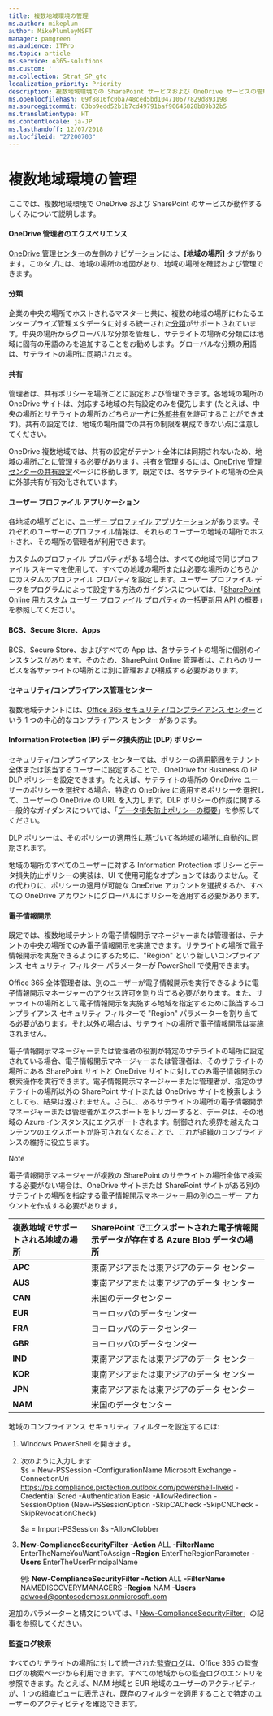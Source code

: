 ```yaml
---
title: 複数地域環境の管理
ms.author: mikeplum
author: MikePlumleyMSFT
manager: pamgreen
ms.audience: ITPro
ms.topic: article
ms.service: o365-solutions
ms.custom: ''
ms.collection: Strat_SP_gtc
localization_priority: Priority
description: 複数地域環境での SharePoint サービスおよび OneDrive サービスの管理について説明します。
ms.openlocfilehash: 09f8816fc0ba748ced5bd104710677829d893198
ms.sourcegitcommit: 03bb9edd52b1b7cd49791baf90645828b89b32b5
ms.translationtype: HT
ms.contentlocale: ja-JP
ms.lasthandoff: 12/07/2018
ms.locfileid: "27200703"
---
```

# <a name="administering-a-multi-geo-environment"></a>複数地域環境の管理

ここでは、複数地域環境で OneDrive および SharePoint のサービスが動作するしくみについて説明します。

#### <a name="onedrive-administrator-experience"></a>OneDrive 管理者のエクスペリエンス

[OneDrive 管理センター](https://admin.onedrive.com)の左側のナビゲーションには、**[地域の場所]** タブがあります。このタブには、地域の場所の地図があり、地域の場所を確認および管理できます。

#### <a name="taxonomy"></a>分類

企業の中央の場所でホストされるマスターと共に、複数の地域の場所にわたるエンタープライズ管理メタデータに対する統一された[分類](https://support.office.com/article/A180FA28-6405-4679-9EC3-81D2028C4EFC)がサポートされています。中央の場所からグローバルな分類を管理し、サテライトの場所の分類には地域に固有の用語のみを追加することをお勧めします。グローバルな分類の用語は、サテライトの場所に同期されます。

#### <a name="sharing"></a>共有

管理者は、共有ポリシーを場所ごとに設定および管理できます。各地域の場所の OneDrive サイトは、対応する地域の共有設定のみを優先します (たとえば、中央の場所とサテライトの場所のどちらか一方に[外部共有](https://support.office.com/article/C8A462EB-0723-4B0B-8D0A-70FEAFE4BE85)を許可することができます)。共有の設定では、地域の場所間での共有の制限を構成できない点に注意してください。

OneDrive 複数地域では、共有の設定がテナント全体には同期されないため、地域の場所ごとに管理する必要があります。共有を管理するには、[OneDrive 管理センターの共有設定](https://admin.onedrive.com/?v=SharingSettings)ページに移動します。既定では、各サテライトの場所の全員に外部共有が有効化されています。

#### <a name="user-profile-application"></a>ユーザー プロファイル アプリケーション

各地域の場所ごとに、[ユーザー プロファイル アプリケーション](https://support.office.com/article/494bec9c-6654-41f0-920f-f7f937ea9723)があります。それぞれのユーザーのプロファイル情報は、それらのユーザーの地域の場所でホストされ、その場所の管理者が利用できます。

カスタムのプロファイル プロパティがある場合は、すべての地域で同じプロファイル スキーマを使用して、すべての地域の場所または必要な場所のどちらかにカスタムのプロファイル プロパティを設定します。ユーザー プロファイル データをプログラムによって設定する方法のガイダンスについては、「[SharePoint Online 用カスタム ユーザー プロファイル プロパティの一括更新用 API の概要](https://docs.microsoft.com/ja-JP/sharepoint/dev/solution-guidance/bulk-user-profile-update-api-for-sharepoint-online)」を参照してください。

#### <a name="bcs-secure-store-apps"></a>BCS、Secure Store、Apps

BCS、Secure Store、およびすべての App は、各サテライトの場所に個別のインスタンスがあります。そのため、SharePoint Online 管理者は、これらのサービスを各サテライトの場所とは別に管理および構成する必要があります。

#### <a name="security-and-compliance-admin-center"></a>セキュリティ/コンプライアンス管理センター

複数地域テナントには、[Office 365 セキュリティ/コンプライアンス センター](https://protection.office.com/?rfr=AdminCenter\#/homepage)という 1 つの中心的なコンプライアンス センターがあります。

#### <a name="information-protection-ip-data-loss-prevention-dlp-policy"></a>Information Protection (IP) データ損失防止 (DLP) ポリシー

セキュリティ/コンプライアンス センターでは、ポリシーの適用範囲をテナント全体または該当するユーザーに設定することで、OneDrive for Business の IP DLP ポリシーを設定できます。たとえば、サテライトの場所の OneDrive ユーザーのポリシーを選択する場合、特定の OneDrive に適用するポリシーを選択して、ユーザーの OneDrive の URL を入力します。DLP ポリシーの作成に関する一般的なガイダンスについては、「[データ損失防止ポリシーの概要](https://support.office.com/article/1966b2a7-d1e2-4d92-ab61-42efbb137f5e)」を参照してください。

DLP ポリシーは、そのポリシーの適用性に基づいて各地域の場所に自動的に同期されます。

地域の場所のすべてのユーザーに対する Information Protection ポリシーとデータ損失防止ポリシーの実装は、UI で使用可能なオプションではありません。その代わりに、ポリシーの適用が可能な OneDrive アカウントを選択するか、すべての OneDrive アカウントにグローバルにポリシーを適用する必要があります。

#### <a name="ediscovery"></a>電子情報開示 

既定では、複数地域テナントの電子情報開示マネージャーまたは管理者は、テナントの中央の場所でのみ電子情報開示を実施できます。サテライトの場所で電子情報開示を実施できるようにするために、"Region" という新しいコンプライアンス セキュリティ フィルター パラメーターが PowerShell で使用できます。

Office 365 全体管理者は、別のユーザーが電子情報開示を実行できるように電子情報開示マネージャーのアクセス許可を割り当てる必要があります。また、サテライトの場所として電子情報開示を実施する地域を指定するために該当するコンプライアンス セキュリティ フィルターで "Region" パラメーターを割り当てる必要があります。それ以外の場合は、サテライトの場所で電子情報開示は実施されません。

電子情報開示マネージャーまたは管理者の役割が特定のサテライトの場所に設定されている場合、電子情報開示マネージャーまたは管理者は、そのサテライトの場所にある SharePoint サイトと OneDrive サイトに対してのみ電子情報開示の検索操作を実行できます。電子情報開示マネージャーまたは管理者が、指定のサテライトの場所以外の SharePoint サイトまたは OneDrive サイトを検索しようとしても、結果は返されません。さらに、あるサテライトの場所の電子情報開示マネージャーまたは管理者がエクスポートをトリガーすると、データは、その地域の Azure インスタンスにエクスポートされます。制御された境界を越えたコンテンツのエクスポートが許可されなくなることで、これが組織のコンプライアンスの維持に役立ちます。

> [!NOTE]
> 電子情報開示マネージャーが複数の SharePoint のサテライトの場所全体で検索する必要がない場合は、OneDrive サイトまたは SharePoint サイトがある別のサテライトの場所を指定する電子情報開示マネージャー用の別のユーザー アカウントを作成する必要があります。

<table>
<thead>
<tr class="header">
<th align="left"><strong>複数地域でサポートされる地域の場所</strong></th>
<th align="left"><strong>SharePoint でエクスポートされた電子情報開示データが存在する Azure Blob データの場所</strong></th>
</tr>
</thead>
<tbody>
<tr class="odd">
<td align="left"><strong>APC</strong></td>
<td align="left">東南アジアまたは東アジアのデータ センター</td>
</tr>
<tr class="odd">
<td align="left"><strong>AUS</strong></td>
<td align="left">東南アジアまたは東アジアのデータ センター</td>
</tr>
<tr class="even">
<td align="left"><strong>CAN</strong></td>
<td align="left">米国のデータセンター</td>
</tr>
<tr class="even">
<td align="left"><strong>EUR</strong></td>
<td align="left">ヨーロッパのデータセンター</td>
</tr>
<tr class="odd">
<td align="left"><strong>FRA</strong></td>
<td align="left">ヨーロッパのデータセンター</td>
</tr>
<tr class="odd">
<td align="left"><strong>GBR</strong></td>
<td align="left">ヨーロッパのデータセンター</td>
</tr>
<tr class="even">
<td align="left"><strong>IND</strong></td>
<td align="left">東南アジアまたは東アジアのデータ センター</td>
</tr>
<tr class="even">
<td align="left"><strong>KOR</strong></td>
<td align="left">東南アジアまたは東アジアのデータ センター</td>
</tr>
<tr class="even">
<td align="left"><strong>JPN </strong></td>
<td align="left">東南アジアまたは東アジアのデータ センター</td>
</tr>
<tr class="odd">
<td align="left"><strong>NAM</strong></td>
<td align="left">米国のデータセンター</td>
</tr>
</tbody>
</table>

地域のコンプライアンス セキュリティ フィルターを設定するには:

1.  Windows PowerShell を開きます。

2.  次のように入力します  
    $s = New-PSSession -ConfigurationName Microsoft.Exchange -ConnectionUri <https://ps.compliance.protection.outlook.com/powershell-liveid> -Credential $cred -Authentication Basic -AllowRedirection -SessionOption (New-PSSessionOption -SkipCACheck -SkipCNCheck -SkipRevocationCheck)

    $a = Import-PSSession $s -AllowClobber  

3.  **New-ComplianceSecurityFilter** **-Action** ALL **-FilterName** EnterTheNameYouWantToAssign **-Region** EnterTheRegionParameter **-Users** EnterTheUserPrincipalName

    例: **New-ComplianceSecurityFilter -Action** ALL **-FilterName** NAMEDISCOVERYMANAGERS **-Region** NAM **-Users** adwood@contosodemosx.onmicrosoft.com

追加のパラメーターと構文については、「[New-ComplianceSecurityFilter](https://technet.microsoft.com/library/mt210915(v=exchg.160).aspx)」の記事を参照してください。

#### <a name="audit-log-search"></a>監査ログ検索

すべてのサテライトの場所に対して統一された[監査ログ](https://support.office.com/article/0d4d0f35-390b-4518-800e-0c7ec95e946c)は、Office 365 の監査ログの検索ページから利用できます。すべての地域からの監査ログのエントリを参照できます。たとえば、NAM 地域と EUR 地域のユーザーのアクティビティが、1 つの組織ビューに表示され、既存のフィルターを適用することで特定のユーザーのアクティビティを確認できます。
